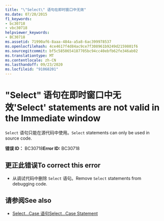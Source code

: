 ```yaml
---
title: "\"Select\" 语句在即时窗口中无效"
ms.date: 07/20/2015
f1_keywords:
- bc30718
- vbc30718
helpviewer_keywords:
- BC30718
ms.assetid: 71990af6-8aaa-484a-a5a8-6ac399978537
ms.openlocfilehash: 4ce4617f4d84ac9ce7f308961b9249d2159801f6
ms.sourcegitcommit: bf5c5850654187705bc94cc40ebfb62fe346ab02
ms.translationtype: MT
ms.contentlocale: zh-CN
ms.lasthandoff: 09/23/2020
ms.locfileid: "91068201"
---
```

# <a name="select-statements-are-not-valid-in-the-immediate-window"></a><span data-ttu-id="dcaac-102">"Select" 语句在即时窗口中无效</span><span class="sxs-lookup"><span data-stu-id="dcaac-102">'Select' statements are not valid in the Immediate window</span></span>

<span data-ttu-id="dcaac-103">`Select` 语句只能在源代码中使用。</span><span class="sxs-lookup"><span data-stu-id="dcaac-103">`Select` statements can only be used in source code.</span></span>  
  
 <span data-ttu-id="dcaac-104">**错误 ID：** BC30718</span><span class="sxs-lookup"><span data-stu-id="dcaac-104">**Error ID:** BC30718</span></span>  
  
## <a name="to-correct-this-error"></a><span data-ttu-id="dcaac-105">更正此错误</span><span class="sxs-lookup"><span data-stu-id="dcaac-105">To correct this error</span></span>  
  
- <span data-ttu-id="dcaac-106">从调试代码中删除 `Select` 语句。</span><span class="sxs-lookup"><span data-stu-id="dcaac-106">Remove `Select` statements from debugging code.</span></span>  
  
## <a name="see-also"></a><span data-ttu-id="dcaac-107">请参阅</span><span class="sxs-lookup"><span data-stu-id="dcaac-107">See also</span></span>

- [<span data-ttu-id="dcaac-108">Select...Case 语句</span><span class="sxs-lookup"><span data-stu-id="dcaac-108">Select...Case Statement</span></span>](../language-reference/statements/select-case-statement.md)
